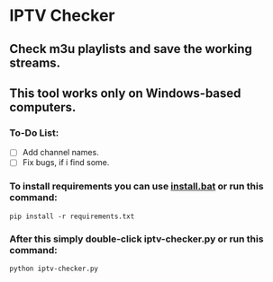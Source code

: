 # IPTV Checker
## Check m3u playlists and save the working streams.
## This tool works only on Windows-based computers.
### To-Do List:
- [ ] Add channel names.
- [ ] Fix bugs, if i find some.
### To install requirements you can use [install.bat](https://github.com/Liniuta/IPTV-Checker/blob/main/scripts/install.bat) or run this command:
```
pip install -r requirements.txt
```
### After this simply double-click iptv-checker.py or run this command:
```
python iptv-checker.py
```

​